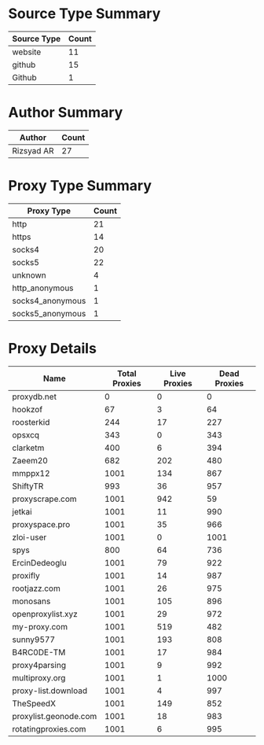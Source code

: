 # Source Type Summary

| Source Type | Count |
|-------------|-------|
| website | 11 |
| github | 15 |
| Github | 1 |


# Author Summary

| Author | Count |
|--------|-------|
| Rizsyad AR | 27 |


# Proxy Type Summary

| Proxy Type | Count |
|------------|-------|
| http | 21 |
| https | 14 |
| socks4 | 20 |
| socks5 | 22 |
| unknown | 4 |
| http_anonymous | 1 |
| socks4_anonymous | 1 |
| socks5_anonymous | 1 |


# Proxy Details

| Name | Total Proxies | Live Proxies | Dead Proxies |
|------|---------------|--------------|---------------|
| proxydb.net | 0 | 0 | 0 |
| hookzof | 67 | 3 | 64 |
| roosterkid | 244 | 17 | 227 |
| opsxcq | 343 | 0 | 343 |
| clarketm | 400 | 6 | 394 |
| Zaeem20 | 682 | 202 | 480 |
| mmppx12 | 1001 | 134 | 867 |
| ShiftyTR | 993 | 36 | 957 |
| proxyscrape.com | 1001 | 942 | 59 |
| jetkai | 1001 | 11 | 990 |
| proxyspace.pro | 1001 | 35 | 966 |
| zloi-user | 1001 | 0 | 1001 |
| spys | 800 | 64 | 736 |
| ErcinDedeoglu | 1001 | 79 | 922 |
| proxifly | 1001 | 14 | 987 |
| rootjazz.com | 1001 | 26 | 975 |
| monosans | 1001 | 105 | 896 |
| openproxylist.xyz | 1001 | 29 | 972 |
| my-proxy.com | 1001 | 519 | 482 |
| sunny9577 | 1001 | 193 | 808 |
| B4RC0DE-TM | 1001 | 17 | 984 |
| proxy4parsing | 1001 | 9 | 992 |
| multiproxy.org | 1001 | 1 | 1000 |
| proxy-list.download | 1001 | 4 | 997 |
| TheSpeedX | 1001 | 149 | 852 |
| proxylist.geonode.com | 1001 | 18 | 983 |
| rotatingproxies.com | 1001 | 6 | 995 |
